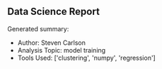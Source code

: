 ## Data Science Report

Generated summary:

- Author: Steven Carlson
- Analysis Topic: model training
- Tools Used: ['clustering', 'numpy', 'regression']
